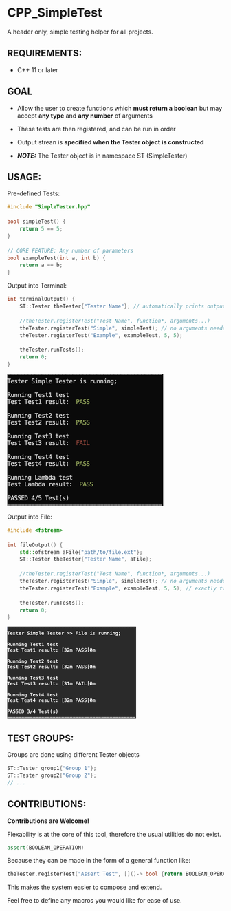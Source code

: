 # CPP_SimpleTest
A header only, simple testing helper for all projects.

## REQUIREMENTS:

- C++ 11 or later

## GOAL

- Allow the user to create functions which **must return a boolean**
but may accept **any type** and **any number** of arguments

- These tests are then registered, and can be run in order

- Output strean is **specified when the Tester object is constructed**

- ***NOTE:*** The Tester object is in namespace ST (SimpleTester)

## USAGE:

Pre-defined Tests:
```cpp
#include "SimpleTester.hpp"

bool simpleTest() {
    return 5 == 5;
}

// CORE FEATURE: Any number of parameters
bool exampleTest(int a, int b) {
    return a == b;
}
```

Output into Terminal:
```cpp
int terminalOutput() {
    ST::Tester theTester{"Tester Name"}; // automatically prints output to std::cout

    //theTester.registerTest("Test Name", function*, arguments...)
    theTester.registerTest("Simple", simpleTest); // no arguments needed
    theTester.registerTest("Example", exampleTest, 5, 5);

    theTester.runTests();
    return 0;
}
```

![TerminalOutput](images/terminalDisplay.png)

Output into File:
```cpp
#include <fstream>

int fileOutput() {
    std::ofstream aFile{"path/to/file.ext"};
    ST::Tester theTester{"Tester Name", aFile}; 

    //theTester.registerTest("Test Name", function*, arguments...)
    theTester.registerTest("Simple", simpleTest); // no arguments needed
    theTester.registerTest("Example", exampleTest, 5, 5); // exactly two arguments must be provided

    theTester.runTests();
    return 0;
}
```
![FileOutput](images/fileDisplay.png)

## TEST GROUPS:

Groups are done using different Tester objects

```cpp
ST::Tester group1{"Group 1"};
ST::Tester group2{"Group 2"};
// ...
```

## CONTRIBUTIONS:

**Contributions are Welcome!**

Flexability is at the core of this tool, therefore the usual utilities do not exist.

```cpp
assert(BOOLEAN_OPERATION)
```

Because they can be made in the form of a general function like:

```cpp
theTester.registerTest("Assert Test", []()-> bool {return BOOLEAN_OPERATION});
```

This makes the system easier to compose and extend.

Feel free to define any macros you would like for ease of use.
